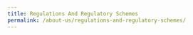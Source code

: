 ```yaml
---
title: Regulations And Regulatory Schemes
permalink: /about-us/regulations-and-regulatory-schemes/
---
```

